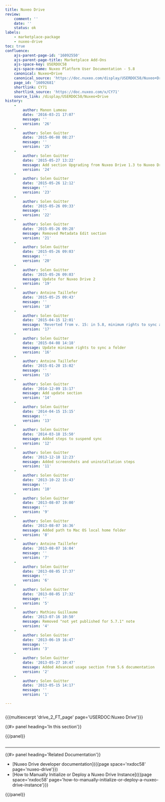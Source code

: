 ```yaml
---
title: Nuxeo Drive
review:
    comment: ''
    date: ''
    status: ok
labels:
    - marketplace-package
    - nuxeo-drive
toc: true
confluence:
    ajs-parent-page-id: '16092550'
    ajs-parent-page-title: Marketplace Add-Ons
    ajs-space-key: USERDOC58
    ajs-space-name: Nuxeo Platform User Documentation - 5.8
    canonical: Nuxeo+Drive
    canonical_source: 'https://doc.nuxeo.com/display/USERDOC58/Nuxeo+Drive'
    page_id: '16092681'
    shortlink: CY71
    shortlink_source: 'https://doc.nuxeo.com/x/CY71'
    source_link: /display/USERDOC58/Nuxeo+Drive
history:
    - 
        author: Manon Lumeau
        date: '2016-03-21 17:07'
        message: ''
        version: '26'
    - 
        author: Solen Guitter
        date: '2015-06-08 08:27'
        message: ''
        version: '25'
    - 
        author: Solen Guitter
        date: '2015-05-27 13:22'
        message: Add section Upgrading from Nuxeo Drive 1.3 to Nuxeo Drive 2
        version: '24'
    - 
        author: Solen Guitter
        date: '2015-05-26 12:12'
        message: ''
        version: '23'
    - 
        author: Solen Guitter
        date: '2015-05-26 09:33'
        message: ''
        version: '22'
    - 
        author: Solen Guitter
        date: '2015-05-26 09:28'
        message: Removed Metadata Edit section
        version: '21'
    - 
        author: Solen Guitter
        date: '2015-05-26 09:03'
        message: ''
        version: '20'
    - 
        author: Solen Guitter
        date: '2015-05-26 09:03'
        message: Update for Nuxeo Drive 2
        version: '19'
    - 
        author: Antoine Taillefer
        date: '2015-05-25 09:43'
        message: ''
        version: '18'
    - 
        author: Solen Guitter
        date: '2015-04-15 12:01'
        message: 'Reverted from v. 15: in 5.8, minimum rights to sync are still Write'
        version: '17'
    - 
        author: Solen Guitter
        date: '2015-04-08 14:18'
        message: Update minimum rights to sync a folder
        version: '16'
    - 
        author: Antoine Taillefer
        date: '2015-01-20 15:02'
        message: ''
        version: '15'
    - 
        author: Solen Guitter
        date: '2014-12-09 15:17'
        message: Add update section
        version: '14'
    - 
        author: Solen Guitter
        date: '2014-04-15 15:15'
        message: ''
        version: '13'
    - 
        author: Solen Guitter
        date: '2014-03-18 15:50'
        message: Added steps to suspend sync
        version: '12'
    - 
        author: Solen Guitter
        date: '2013-12-18 12:23'
        message: Added screenshots and uninstallation steps
        version: '11'
    - 
        author: Solen Guitter
        date: '2013-10-22 15:43'
        message: ''
        version: '10'
    - 
        author: Solen Guitter
        date: '2013-08-07 19:00'
        message: ''
        version: '9'
    - 
        author: Solen Guitter
        date: '2013-08-07 16:36'
        message: Added path to Mac OS local home folder
        version: '8'
    - 
        author: Antoine Taillefer
        date: '2013-08-07 16:04'
        message: ''
        version: '7'
    - 
        author: Solen Guitter
        date: '2013-08-05 17:37'
        message: ''
        version: '6'
    - 
        author: Solen Guitter
        date: '2013-08-05 17:32'
        message: ''
        version: '5'
    - 
        author: Mathieu Guillaume
        date: '2013-07-16 10:50'
        message: Removed "not yet published for 5.7.1" note
        version: '4'
    - 
        author: Solen Guitter
        date: '2013-06-19 16:47'
        message: ''
        version: '3'
    - 
        author: Solen Guitter
        date: '2013-05-27 10:47'
        message: Added Advanced usage section from 5.6 documentation
        version: '2'
    - 
        author: Solen Guitter
        date: '2013-05-15 14:17'
        message: ''
        version: '1'

---
```

<div class="row"><div class="column medium-8">

{{{multiexcerpt 'drive_2_FT_page' page='USERDOC:Nuxeo Drive'}}}

</div><div class="column medium-4">{{#> panel heading='In this section'}}

{{/panel}}</div></div>

* * *

<div class="row" data-equalizer data-equalize-on="medium"><div class="column medium-6">{{#> panel heading='Related Documentation'}}

*   [Nuxeo Drive developer documentation]({{page space='nxdoc58' page='nuxeo-drive'}})
*   [How to Manually Initialize or Deploy a Nuxeo Drive Instance]({{page space='nxdoc58' page='how-to-manually-initialize-or-deploy-a-nuxeo-drive-instance'}})

{{/panel}}</div><div class="column medium-6"></div></div>